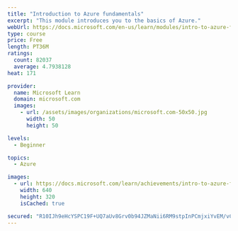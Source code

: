 ```yaml
---
title: "Introduction to Azure fundamentals"
excerpt: "This module introduces you to the basics of Azure."
webUrl: https://docs.microsoft.com/en-us/learn/modules/intro-to-azure-fundamentals/
type: course
price: Free
length: PT36M
ratings:
  count: 82037
  average: 4.7938128
heat: 171

provider:
  name: Microsoft Learn
  domain: microsoft.com
  images:
    - url: /assets/images/organizations/microsoft.com-50x50.jpg
      width: 50
      height: 50

levels:
  - Beginner

topics:
  - Azure

images:
  - url: https://docs.microsoft.com/learn/achievements/intro-to-azure-fundamentals-social.png
    width: 640
    height: 320
    isCached: true

secured: "R10IJh9eHcYSPC19F+UQ7aUv8Grv0b94JZMaNii6RM9stpInPCmjxiYvEM/vCOSCyKi1vkOx0z+knW8Fe0Xddqvh9EKA2/2CYtNN+YuvSW3eem+NLF00QqtkBMBFiFg1gKQjvMks2iIFTF1M7Tw/SN7bZzSlriEPqU4cKH27kguO8vkBAxfaCHqV2+PflSOdyY1obIeqxZSEt9DC6cVD8E+gytNFX/kYMK+WKZF2cNzc8vprAzpkG1v0Wpc6otoF2Csr8gLjB2vTr6FLLdRkPBTXscu2Qcvf8CZZv678h9aAXTeHmHwdAU7Kwopep/r3/0ZjBdzb9CZF6zUYfNT/Kbn0O2OkxjJOklOPcuu0gxoGrY4j160yyez26A43Qnj5nfrBKNi9NRJEs1taIyGdG+3+BHJ4Wz0NaleM9V/JBwTBeBjHjDmEJT+PtvO8usF6;Q6hVB3zHtobDyqR7LL4Hyw=="
---
```


